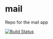 mail
====

Repo for the mail app

[![Build Status](https://travis-ci.org/DeepDiver1975/mail.png)](https://travis-ci.org/DeepDiver1975/mail)
